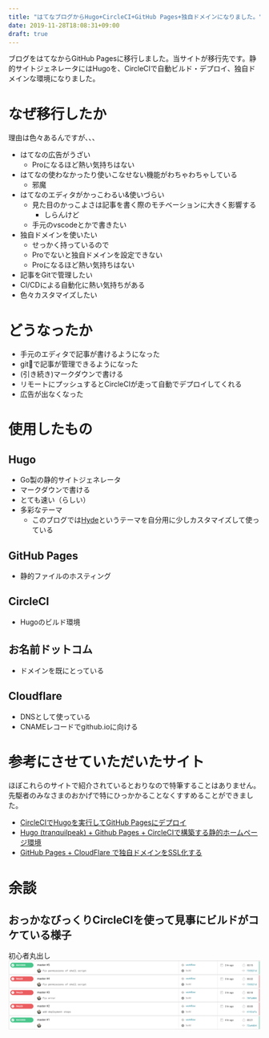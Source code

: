 ```yaml
---
title: "はてなブログからHugo+CircleCI+GitHub Pages+独自ドメインになりました。"
date: 2019-11-28T18:08:31+09:00
draft: true
---
```


ブログをはてなからGitHub Pagesに移行しました。当サイトが移行先です。静的サイトジェネレータにはHugoを、CircleCIで自動ビルド・デプロイ、独自ドメインな環境になりました。
<!--more-->

# なぜ移行したか
理由は色々あるんですが、、、
- はてなの広告がうざい
    - Proになるほど熱い気持ちはない
- はてなの使わなかったり使いこなせない機能がわちゃわちゃしている
    - 邪魔
- はてなのエディタがかっこわるい&使いづらい
    - 見た目のかっこよさは記事を書く際のモチベーションに大きく影響する
        - しらんけど
    - 手元のvscodeとかで書きたい
- 独自ドメインを使いたい
    - せっかく持っているので
    - Proでないと独自ドメインを設定できない
    - Proになるほど熱い気持ちはない
- 記事をGitで管理したい
- CI/CDによる自動化に熱い気持ちがある
- 色々カスタマイズしたい

# どうなったか
- 手元のエディタで記事が書けるようになった
- gitで記事が管理できるようになった
- (引き続き)マークダウンで書ける
- リモートにプッシュするとCircleCIが走って自動でデプロイしてくれる
- 広告が出なくなった

# 使用したもの

## Hugo
- Go製の静的サイトジェネレータ
- マークダウンで書ける
- とても速い（らしい）
- 多彩なテーマ
    - このブログでは[Hyde](https://github.com/spf13/hyde)というテーマを自分用に少しカスタマイズして使っている

## GitHub Pages
- 静的ファイルのホスティング

## CircleCI
- Hugoのビルド環境

## お名前ドットコム
- ドメインを既にとっている

## Cloudflare
- DNSとして使っている
- CNAMEレコードでgithub.ioに向ける

# 参考にさせていただいたサイト
ほぼこれらのサイトで紹介されているとおりなので特筆することはありません。先駆者のみなさまのおかげで特にひっかかることなくすすめることができました。

- [CircleCIでHugoを実行してGitHub Pagesにデプロイ](https://t32k.me/mol/log/hugo-circleci-ghpages-2018/)
- [Hugo (tranquilpeak) + Github Pages + CircleCIで構築する静的ホームページ環境](https://hidollara.github.io/blog/2019/09/hugo-github-pages-circle-ci/)
- [GitHub Pages + CloudFlare で独自ドメインをSSL化する](https://qiita.com/noraworld/items/89dd85a434a7b759e00c)

# 余談
## おっかなびっくりCircleCIを使って見事にビルドがコケている様子
初心者丸出し
![](/images/20191128/pic1.png)
